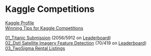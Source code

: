 # Kaggle Competitions
[Kaggle Profile](https://www.kaggle.com/mcamack)  
[Winning Tips for Kaggle Competitions](http://blog.hackerearth.com/winning-tips-machine-learning-competitions-kazanova-current-kaggle-3)  

[01_Titanic Submission](01_Titanic) (2056/5912 on [Leaderboard](https://www.kaggle.com/c/titanic/leaderboard))  
[02_Dstl Satellite Imagery Feature Detection](https://www.kaggle.com/c/dstl-satellite-imagery-feature-detection) (70/419 on [Leaderboard](https://www.kaggle.com/c/dstl-satellite-imagery-feature-detection/leaderboard))  
[03_TwoSigma Rental Listings](03_TwoSigma-Rental-Listings)  
